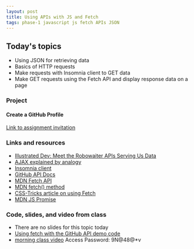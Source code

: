 ```yaml
---
layout: post
title: Using APIs with JS and Fetch
tags: phase-1 javascript js fetch APIs JSON
---
```


## Today's topics

- Using JSON for retrieving data
- Basics of HTTP requests
- Make requests with Insomnia client to GET data
- Make GET requests using the Fetch API and display response data on a page

### Project
#### Create a GitHub Profile

[Link to assignment invitation](https://classroom.github.com/a/NHP3XnJo)

### Links and resources

- [Illustrated Dev: Meet the Robowaiter APIs Serving Us Data](https://illustrated.dev/api)
- [AJAX explained by analogy](https://blog.codeanalogies.com/2018/01/15/ajax-basics-explained-by-working-at-a-fast-food-restaurant/)
- [Insomnia client](https://support.insomnia.rest/article/11-getting-started)
- [GitHub API Docs](https://developer.github.com/v3/)
- [MDN Fetch API](https://developer.mozilla.org/en-US/docs/Web/API/Fetch_API)
- [MDN fetch() method](https://developer.mozilla.org/en-US/docs/Web/API/WindowOrWorkerGlobalScope/fetch)
- [CSS-Tricks article on using Fetch](https://css-tricks.com/using-fetch/)
- [MDN JS Promise](https://developer.mozilla.org/en-US/docs/Web/JavaScript/Reference/Global_Objects/Promise)

### Code, slides, and video from class

- There are no slides for this topic today
- [Using fetch with the GitHub API demo code](https://github.com/momentum-team-1/examples/tree/master/fetch-github-api)
- [morning class video](https://us02web.zoom.us/rec/share/w_5QcLWo0UFJY4WV4VyCarQbQ9vleaa8gSRIqPsMn0wk0sSn-DU2u3C7x3tn4bjF?startTime=1588775569000) Access Password: 9N@48@*v
